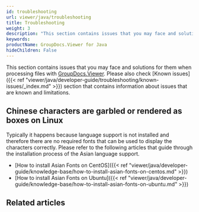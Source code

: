 ```yaml
---
id: troubleshooting
url: viewer/java/troubleshooting
title: Troubleshooting
weight: 3
description: "This section contains issues that you may face and solutions for them when processing files with GroupDocs.Viewer."
keywords: 
productName: GroupDocs.Viewer for Java
hideChildren: False
---
```

This section contains issues that you may face and solutions for them when processing files with [GroupDocs.Viewer](https://products.groupdocs.com/viewer). Please also check [Known issues]({{< ref "viewer/java/developer-guide/troubleshooting/known-issues/_index.md" >}}) section that contains information about issues that are known and limitations.


## Chinese characters are garbled or rendered as boxes on Linux

Typically it happens because language support is not installed and therefore there are no required fonts that can be used to display the characters correctly. Please refer to the following articles that guide through the installation process of the Asian language support.

*   [How to install Asian Fonts on CentOS]({{< ref "viewer/java/developer-guide/knowledge-base/how-to-install-asian-fonts-on-centos.md" >}})
*   [How to install Asian Fonts on Ubuntu]({{< ref "viewer/java/developer-guide/knowledge-base/how-to-install-asian-fonts-on-ubuntu.md" >}})

## Related articles
